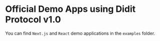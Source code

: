 # Official Demo Apps using Didit Protocol v1.0

You can find `Next.js` and `React` demo applications in the `examples` folder.